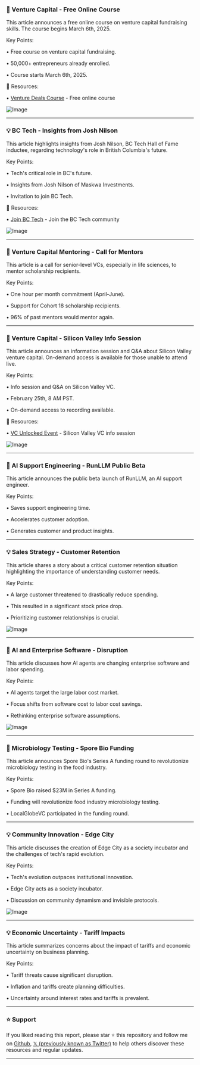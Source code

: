 ### 🚀 Venture Capital - Free Online Course

This article announces a free online course on venture capital fundraising skills.  The course begins March 6th, 2025.

Key Points:

• Free course on venture capital fundraising.


• 50,000+ entrepreneurs already enrolled.


• Course starts March 6th, 2025.


🔗 Resources:

• [Venture Deals Course](http://tsta.rs/6Q4h50V1wsn) - Free online course


![Image](https://pbs.twimg.com/ext_tw_video_thumb/1894083786205204480/pu/img/Mq5ikqBv54dhrOFt.jpg)


---

### 💡 BC Tech - Insights from Josh Nilson

This article highlights insights from Josh Nilson, BC Tech Hall of Fame inductee, regarding technology's role in British Columbia's future.

Key Points:

•  Tech's critical role in BC's future.


• Insights from Josh Nilson of Maskwa Investments.


•  Invitation to join BC Tech.



🔗 Resources:

• [Join BC Tech](https://wearebctech.com/join/) - Join the BC Tech community


![Image](https://pbs.twimg.com/ext_tw_video_thumb/1894084948497207296/pu/img/WUJ_Ady95PD9P28x.jpg)


---

### 🤖 Venture Capital Mentoring - Call for Mentors

This article is a call for senior-level VCs, especially in life sciences, to mentor scholarship recipients.

Key Points:

•  One hour per month commitment (April-June).


•  Support for Cohort 18 scholarship recipients.


•  96% of past mentors would mentor again.



---

### 🚀 Venture Capital - Silicon Valley Info Session

This article announces an information session and Q&A about Silicon Valley venture capital.  On-demand access is available for those unable to attend live.

Key Points:

•  Info session and Q&A on Silicon Valley VC.


•  February 25th, 8 AM PST.


•  On-demand access to recording available.


🔗 Resources:

• [VC Unlocked Event](http://events.500.co/vcucv25) - Silicon Valley VC info session


![Image](https://pbs.twimg.com/media/GkkjtShXcAEqDuV?format=jpg&name=small)


---

### 🤖 AI Support Engineering - RunLLM Public Beta

This article announces the public beta launch of RunLLM, an AI support engineer.

Key Points:

• Saves support engineering time.


• Accelerates customer adoption.


• Generates customer and product insights.



---

### 💡 Sales Strategy - Customer Retention

This article shares a story about a critical customer retention situation highlighting the importance of understanding customer needs.

Key Points:

•  A large customer threatened to drastically reduce spending.


•  This resulted in a significant stock price drop.


•  Prioritizing customer relationships is crucial.


![Image](https://pbs.twimg.com/ext_tw_video_thumb/1894082447324618752/pu/img/kYgb1nbcZzNNsw-f.jpg)


---

### 🤖 AI and Enterprise Software - Disruption

This article discusses how AI agents are changing enterprise software and labor spending.

Key Points:

•  AI agents target the large labor cost market.


•  Focus shifts from software cost to labor cost savings.


•  Rethinking enterprise software assumptions.


![Image](https://pbs.twimg.com/media/GkkinQXW0AAjs7C?format=jpg&name=small)


---

### 🚀 Microbiology Testing - Spore Bio Funding

This article announces Spore Bio's Series A funding round to revolutionize microbiology testing in the food industry.

Key Points:

• Spore Bio raised $23M in Series A funding.


• Funding will revolutionize food industry microbiology testing.


• LocalGlobeVC participated in the funding round.



---

### 💡 Community Innovation - Edge City

This article discusses the creation of Edge City as a society incubator and the challenges of tech's rapid evolution.

Key Points:

• Tech's evolution outpaces institutional innovation.


• Edge City acts as a society incubator.


• Discussion on community dynamism and invisible protocols.


![Image](https://pbs.twimg.com/ext_tw_video_thumb/1894050551454633985/pu/img/4JKv4gSFe9eJqFuk.jpg)


---

### 💡 Economic Uncertainty - Tariff Impacts

This article summarizes concerns about the impact of tariffs and economic uncertainty on business planning.

Key Points:

• Tariff threats cause significant disruption.


•  Inflation and tariffs create planning difficulties.


•  Uncertainty around interest rates and tariffs is prevalent.


---

### ⭐️ Support

If you liked reading this report, please star ⭐️ this repository and follow me on [Github](https://github.com/Drix10), [𝕏 (previously known as Twitter)](https://x.com/DRIX_10_) to help others discover these resources and regular updates.

---